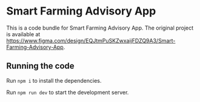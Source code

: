 
  # Smart Farming Advisory App

  This is a code bundle for Smart Farming Advisory App. The original project is available at https://www.figma.com/design/EQJtmPuSKZwxaijFDZQ9A3/Smart-Farming-Advisory-App.

  ## Running the code

  Run `npm i` to install the dependencies.

  Run `npm run dev` to start the development server.
  